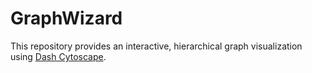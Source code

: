 # GraphWizard
This repository provides an interactive, hierarchical graph visualization using [Dash Cytoscape](https://dash.plotly.com/cytoscape). 
